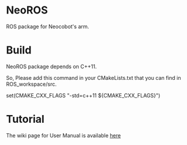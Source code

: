 # NeoROS
ROS package for Neocobot's arm.

# Build
NeoROS package depends on C++11.

So, Please add this command in your CMakeLists.txt that you can find in ROS_workspace/src.

set(CMAKE_CXX_FLAGS "-std=c++11 ${CMAKE_CXX_FLAGS}")

# Tutorial

The wiki page for User Manual is available [here](https://github.com/neocobot-nac/NeoROS/wiki/User-Manual)
